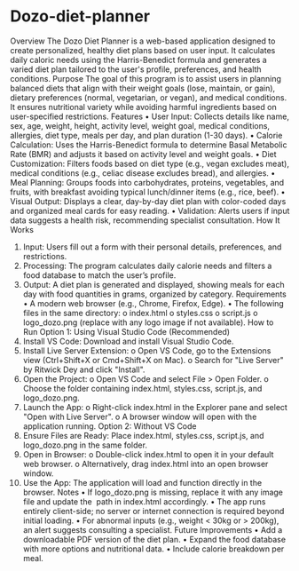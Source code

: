 # Dozo-diet-planner

Overview
The Dozo Diet Planner is a web-based application designed to create personalized, healthy diet plans based on user input. It calculates daily caloric needs using the Harris-Benedict formula and generates a varied diet plan tailored to the user's profile, preferences, and health conditions.
Purpose
The goal of this program is to assist users in planning balanced diets that align with their weight goals (lose, maintain, or gain), dietary preferences (normal, vegetarian, or vegan), and medical conditions. It ensures nutritional variety while avoiding harmful ingredients based on user-specified restrictions.
Features
•	User Input: Collects details like name, sex, age, weight, height, activity level, weight goal, medical conditions, allergies, diet type, meals per day, and plan duration (1-30 days).
•	Calorie Calculation: Uses the Harris-Benedict formula to determine Basal Metabolic Rate (BMR) and adjusts it based on activity level and weight goals.
•	Diet Customization: Filters foods based on diet type (e.g., vegan excludes meat), medical conditions (e.g., celiac disease excludes bread), and allergies.
•	Meal Planning: Groups foods into carbohydrates, proteins, vegetables, and fruits, with breakfast avoiding typical lunch/dinner items (e.g., rice, beef).
•	Visual Output: Displays a clear, day-by-day diet plan with color-coded days and organized meal cards for easy reading.
•	Validation: Alerts users if input data suggests a health risk, recommending specialist consultation.
How It Works
1.	Input: Users fill out a form with their personal details, preferences, and restrictions.
2.	Processing: The program calculates daily calorie needs and filters a food database to match the user’s profile.
3.	Output: A diet plan is generated and displayed, showing meals for each day with food quantities in grams, organized by category.
Requirements
•	A modern web browser (e.g., Chrome, Firefox, Edge).
•	The following files in the same directory:
o	index.html
o	styles.css
o	script.js
o	logo_dozo.png (replace with any logo image if not available).
How to Run
Option 1: Using Visual Studio Code (Recommended)
1.	Install VS Code: Download and install Visual Studio Code.
2.	Install Live Server Extension:
o	Open VS Code, go to the Extensions view (Ctrl+Shift+X or Cmd+Shift+X on Mac).
o	Search for "Live Server" by Ritwick Dey and click "Install".
3.	Open the Project:
o	Open VS Code and select File > Open Folder.
o	Choose the folder containing index.html, styles.css, script.js, and logo_dozo.png.
4.	Launch the App:
o	Right-click index.html in the Explorer pane and select "Open with Live Server".
o	A browser window will open with the application running.
Option 2: Without VS Code
1.	Ensure Files are Ready: Place index.html, styles.css, script.js, and logo_dozo.png in the same folder.
2.	Open in Browser:
o	Double-click index.html to open it in your default web browser.
o	Alternatively, drag index.html into an open browser window.
3.	Use the App: The application will load and function directly in the browser.
Notes
•	If logo_dozo.png is missing, replace it with any image file and update the <img src> path in index.html accordingly.
•	The app runs entirely client-side; no server or internet connection is required beyond initial loading.
•	For abnormal inputs (e.g., weight < 30kg or > 200kg), an alert suggests consulting a specialist.
Future Improvements
•	Add a downloadable PDF version of the diet plan.
•	Expand the food database with more options and nutritional data.
•	Include calorie breakdown per meal.
